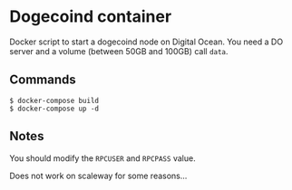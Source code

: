 # Dogecoind container

Docker script to start a dogecoind node on Digital Ocean. You need a DO server and a volume (between 50GB and 100GB) call `data`.

## Commands

```
$ docker-compose build
$ docker-compose up -d
```

## Notes

You should modify the `RPCUSER` and `RPCPASS` value.

Does not work on scaleway for some reasons...
